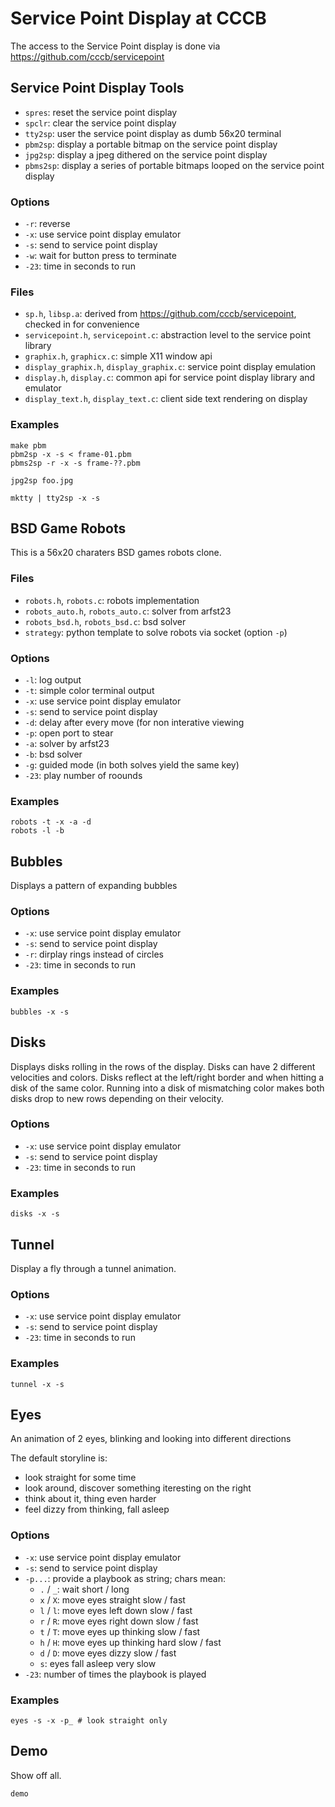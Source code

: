 # Service Point Display at CCCB

The access to the Service Point display is done via https://github.com/cccb/servicepoint

## Service Point Display Tools

  - `spres`: reset the service point display
  - `spclr`: clear the service point display
  - `tty2sp`: user the service point display as dumb 56x20 terminal
  - `pbm2sp`: display a portable bitmap on the service point display
  - `jpg2sp`: display a jpeg dithered on the service point display
  - `pbms2sp`: display a series of portable bitmaps looped on the service point display

### Options

  - `-r`: reverse
  - `-x`: use service point display emulator
  - `-s`: send to service point display
  - `-w`: wait for button press to terminate
  - `-23`: time in seconds to run

### Files

  - `sp.h`, `libsp.a`: derived from https://github.com/cccb/servicepoint, checked in for convenience
  - `servicepoint.h`, `servicepoint.c`: abstraction level to the service point library
  - `graphix.h`, `graphicx.c`: simple X11 window api
  - `display_graphix.h`, `display_graphix.c`: service point display emulation
  - `display.h`, `display.c`: common api for service point display library and emulator
  - `display_text.h`, `display_text.c`: client side text rendering on display

### Examples

    make pbm
    pbm2sp -x -s < frame-01.pbm
    pbms2sp -r -x -s frame-??.pbm

    jpg2sp foo.jpg

    mktty | tty2sp -x -s

## BSD Game Robots

This is a 56x20 charaters BSD games robots clone.

### Files

  - `robots.h`, `robots.c`: robots implementation
  - `robots_auto.h`, `robots_auto.c`: solver from arfst23
  - `robots_bsd.h`, `robots_bsd.c`: bsd solver
  - `strategy`: python template to solve robots via socket (option `-p`)

### Options

  - `-l`: log output
  - `-t`: simple color terminal output
  - `-x`: use service point display emulator
  - `-s`: send to service point display
  - `-d`: delay after every move (for non interative viewing
  - `-p`: open port to stear
  - `-a`: solver by arfst23
  - `-b`: bsd solver
  - `-g`: guided mode (in both solves yield the same key)
  - `-23`: play number of roounds

### Examples

    robots -t -x -a -d
    robots -l -b

## Bubbles

Displays a pattern of expanding bubbles

### Options

  - `-x`: use service point display emulator
  - `-s`: send to service point display
  - `-r`: dirplay rings instead of circles
  - `-23`: time in seconds to run

### Examples

    bubbles -x -s

## Disks

Displays disks rolling in the rows of the display.  Disks can have 2 different
velocities and colors.  Disks reflect at the left/right border and when hitting
a disk of the same color.  Running into a disk of mismatching color makes both
disks drop to new rows depending on their velocity.

### Options

  - `-x`: use service point display emulator
  - `-s`: send to service point display
  - `-23`: time in seconds to run

### Examples

    disks -x -s

## Tunnel

Display a fly through a tunnel animation.

### Options

  - `-x`: use service point display emulator
  - `-s`: send to service point display
  - `-23`: time in seconds to run

### Examples

    tunnel -x -s

## Eyes

An animation of 2 eyes, blinking and looking into different directions

The default storyline is:
  - look straight for some time
  - look around, discover something iteresting on the right
  - think about it, thing even harder
  - feel dizzy from thinking, fall asleep

### Options

  - `-x`: use service point display emulator
  - `-s`: send to service point display
  - `-p...`: provide a playbook as string; chars mean:
    - `.` / `_`: wait short / long
    - `x` / `X`: move eyes straight slow / fast
    - `l` / `l`: move eyes left down slow / fast
    - `r` / `R`: move eyes right down slow / fast
    - `t` / `T`: move eyes up thinking slow / fast
    - `h` / `H`: move eyes up thinking hard slow / fast
    - `d` / `D`: move eyes dizzy slow / fast
    - `s`: eyes fall asleep very slow 
  - `-23`: number of times the playbook is played

### Examples

    eyes -s -x -p_ # look straight only

## Demo

Show off all.

    demo
